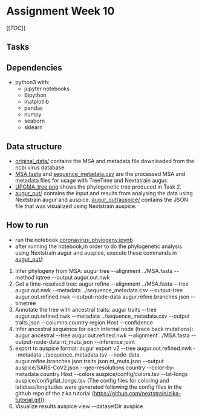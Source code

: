 # Assignment Week 10

[[_TOC_]]

## Tasks 
 

## Dependencies
- python3 with:
    - jupyter notebooks
    - Bipython
    - matplotlib
    - pandas
    - numpy
    - seaborn
    - sklearn

## Data structure
- [original_data/](https://git.imp.fu-berlin.de/verversl98/dsls-2020/-/blob/master/Week%2010/Eva/original_data) contains the MSA and metadata file downloaded from the ncbi virus database.
- [MSA.fasta](https://git.imp.fu-berlin.de/verversl98/dsls-2020/-/blob/master/Week%2010/Eva/MSA.fasta) and [sequence_metadata.csv](https://git.imp.fu-berlin.de/verversl98/dsls-2020/-/blob/master/Week%2010/Eva/sequence_metadata.csv) are the processed MSA and metadata files for usage with TreeTime and Nextatrain augur.
- [UPGMA_tree.png](https://git.imp.fu-berlin.de/verversl98/dsls-2020/-/blob/master/Week%2010/Eva/UPGMA_tree.png) shows the phylogenetic tree produced in Task 2.
- [augur_out/](https://git.imp.fu-berlin.de/verversl98/dsls-2020/-/blob/master/Week%2010/Eva/augur_out) contains the input and results from analysing the data using Nextstrain augur and auspice. [augur_out/auspice/](https://git.imp.fu-berlin.de/verversl98/dsls-2020/-/blob/master/Week%2010/Eva/augur_out/auspice) contains the JSON file that was visualized using Nextstrain auspice.

## How to run
- run the notebook [coronavirus_phylogeny.ipynb](https://git.imp.fu-berlin.de/verversl98/dsls-2020/-/blob/master/Week%2010/Eva/coronavirus_phylogeny.ipynb)
- after running the notebook,in order to do the phylogenetic analysis using Nextstrain augur and auspice, execute these commands in [augur_out/](https://git.imp.fu-berlin.de/verversl98/dsls-2020/-/blob/master/Week%2010/Eva/augur_out):

1. Infer phylogeny from MSA: 
augur tree --alignment ../MSA.fasta --method iqtree --output augur.out.nwk 
2. Get a time-resolved tree: 
augur refine --alignment ../MSA.fasta --tree augur.out.nwk --metadata ../sequence_metadata.csv --output-tree augur.out.refined.nwk --output-node-data augur.refine.branches.json --timetree 
3. Annotate the tree with ancestral traits: 
augur traits --tree augur.out.refined.nwk --metadata ../sequence_metadata.csv --output traits.json --columns country region Host --confidence 
4. Infer ancestral sequence for each internal node (trace back mutations): 
augur ancestral --tree augur.out.refined.nwk --alignment ../MSA.fasta --output-node-data nt_muts.json --inference joint
5. export to auspice format: 
augur export v2 --tree augur.out.refined.nwk --metadata ../sequence\_metadata.tsv --node-data augur.refine.branches.json traits.json nt\_muts.json --output auspice/SARS-CoV2.json --geo-resolutions country --color-by-metadata country  Host --colors auspice/config/colors.tsv --lat-longs auspice/config/lat_longs.tsv
(The config files for coloring and latidues/longitudes were generated following the config files in the github repo of the zika tutorial (https://github.com/nextstrain/zika-tutorial.git))
6. Visualize results
auspice view --datasetDir auspice

